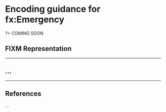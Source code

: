 # Encoding guidance for fx:Emergency

?> COMING SOON

## FIXM Representation

---

## ...

---

## References

...

